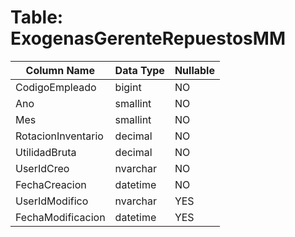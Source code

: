 # Table: ExogenasGerenteRepuestosMM

| Column Name | Data Type | Nullable |
|-------------|-----------|----------|
| CodigoEmpleado | bigint | NO |
| Ano | smallint | NO |
| Mes | smallint | NO |
| RotacionInventario | decimal | NO |
| UtilidadBruta | decimal | NO |
| UserIdCreo | nvarchar | NO |
| FechaCreacion | datetime | NO |
| UserIdModifico | nvarchar | YES |
| FechaModificacion | datetime | YES |

